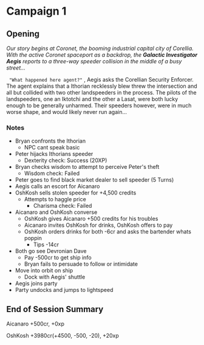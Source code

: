 # Campaign 1

##	Opening

*Our story begins at Coronet, the booming industrial capital city of Corellia. With the active Coronet spaceport as a backdrop, the **Galactic Investigator Aegis** reports to a three-way speeder collision in the middle of a busy street...* 

` "What happened here agent?"` , Aegis asks the Corellian Security Enforcer. The agent explains that a Ithorian recklessly blew threw the intersection and all but collided with two other landspeeders in the process. The pilots of the landspeeders, one an Iktotchi and the other a Lasat, were both lucky enough to be generally unharmed. Their speeders however, were in much worse shape, and would likely never run again...



### Notes

* Bryan confronts the Ithorian
  * NPC cant speak basic
* Peter hijacks Ithorians speeder
  * Dexterity check: Success (20XP)
* Bryan checks wisdom to attempt to perceive Peter's theft
  * Wisdom check: Failed
* Peter goes to find black market dealer to sell speeder (5 Turns)
* Aegis calls an escort for Aicanaro
* OshKosh sells stolen speeder for +4,500 credits
  * Attempts to haggle price
    * Charisma check: Failed
* Aicanaro and OshKosh converse
  * OshKosh gives Aicanaro +500 credits for his troubles
  * Aicanaro invites OshKosh for drinks, OshKosh offers to pay
  * OshKosh orders drinks for both -6cr and asks the bartender whats poppin
    * Tips -14cr
* Both go see Devronian Dave
  * Pay -500cr to get ship info
  * Bryan fails to persuade to follow or intimidate
* Move into orbit on ship
  * Dock with Aegis' shuttle
* Aegis joins party
* Party undocks and jumps to lightspeed



## End of Session Summary

Aicanaro +500cr, +0xp

OshKosh +3980cr(+4500, -500, -20), +20xp



